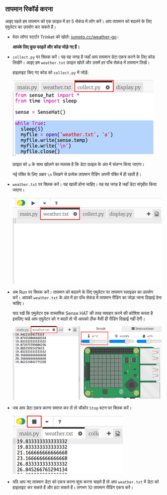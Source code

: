 ## तापमान रिकॉर्ड करना

आइए पहले हम तापमान को एक फ़ाइल में हर 5 सेकंड में लॉग करें। आप तापमान को बदलने के लिए एमुलेटर का उपयोग कर सकते हैं।

+ वेदर लॉगर स्टार्टर Trinket को खोलें: <a href="http://jumpto.cc/weather-go" target="_blank">jumpto.cc/weather-go</a>।
    
    **आपके लिए कुछ फाइलें और कोड जोड़े गए हैं।**

+ `collect.py` पर क्लिक करें। यह वह जगह है जहाँ आप तापमान डेटा एकत्र करने के लिए कोड लिखेंगे। आइए हम `weather.txt` फ़ाइल खोलें और उसमें हर पाँच सेकंड में तापमान लिखें।
    
    हाइलाइट किए गए कोड को `collect.py` में जोड़ें:
    
    ![स्क्रीनशॉट](images/weather-collect.png)
    
    फ़ाइल को `a` के साथ खोलने का मतलब है कि डेटा फ़ाइल के अंत में संलग्न किया जाएगा।
    
    नई पंक्ति के लिए अक्षर `\n` लिखने से प्रत्येक तापमान रीडिंग अपनी पंक्ति में ही रहती है।

+ `weather.txt` पर क्लिक करें। यह खाली होना चाहिए। यह वह जगह है जहाँ डेटा संगृहीत किया जाएगा।
    
    ![स्क्रीनशॉट](images/weather-file.png)

+ अब Run पर क्लिक करें। तापमान को बदलने के लिए एमुलेटर पर तापमान स्लाइडर का उपयोग करें। आपको `weather.txt` के अंत में हर पाँच सेकंड में तापमान रीडिंग का जोड़ा जाना दिखाई देना चाहिए।
    
    याद रखें कि एमुलेटर एक वास्तविक Sense HAT की तरह व्यवहार करने की कोशिश करता है इसलिए चाहे आप एमुलेटर को न बदलें तो भी आपको ठीक वैसी ही रीडिंग दिखाई नहीं देगी।
    
    ![स्क्रीनशॉट](images/weather-temperature.png)

+ जब आप डेटा एकत्र करना समाप्त कर लें तो चौकोर `Stop` बटन पर क्लिक करें।
    
    ![स्क्रीनशॉट](images/weather-stop.png)

+ यदि आप नए तापमान डेटा को एकत्र करना शुरू करना चाहते हैं तो आप `weather.txt` में डेटा को हाइलाइट कर सकते हैं और हटा सकते हैं। लगभग 10 तापमान रीडिंग एकत्र करें।